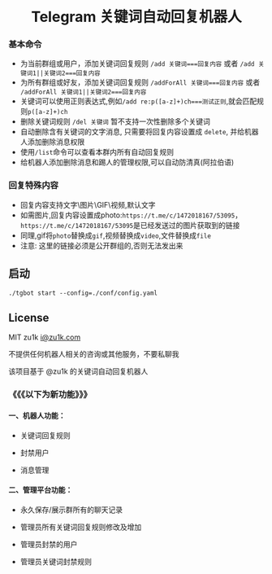 <h1 align="center">
  <br>Telegram 关键词自动回复机器人<br>
</h1>

### 基本命令

- 为当前群组或用户，添加关键词回复规则 `/add 关键词===回复内容` 或者 `/add 关键词1||关键词2===回复内容` 
- 为所有群组或好友，添加关键词回复规则 `/addForAll 关键词===回复内容` 或者 `/addForAll 关键词1||关键词2===回复内容`
- 关键词可以使用正则表达式,例如`/add re:p([a-z]+)ch===测试正则`,就会匹配规则`p([a-z]+)ch`  
- 删除关键词规则 `/del 关键词` 暂不支持一次性删除多个关键词
- 自动删除含有关键词的文字消息, 只需要将回复内容设置成 `delete`, 并给机器人添加删除消息权限
- 使用`/list`命令可以查看本群内所有自动回复规则
- 给机器人添加删除消息和踢人的管理权限,可以自动防清真(阿拉伯语)

### 回复特殊内容

- 回复内容支持文字\图片\GIF\视频,默认文字
- 如需图片,回复内容设置成photo:`https://t.me/c/1472018167/53095`，`https://t.me/c/1472018167/53095`是已经发送过的图片获取到的链接
- 同理,gif将`photo`替换成`gif`,视频替换成`video`,文件替换成`file`
- 注意: 这里的链接必须是公开群组的,否则无法发出来

## 启动

```shell
./tgbot start --config=./conf/config.yaml
```

## License

MIT zu1k i@zu1k.com

不提供任何机器人相关的咨询或其他服务，不要私聊我

该项目基于 @zu1k 的关键词自动回复机器人


### 《《《以下为新功能》》》
#### 一、机器人功能：
- 关键词回复规则

- 封禁用户

- 消息管理

#### 二、管理平台功能：
- 永久保存/展示群所有的聊天记录

- 管理员所有关键词回复规则修改及增加

- 管理员封禁的用户

- 管理员关键词封禁规则
